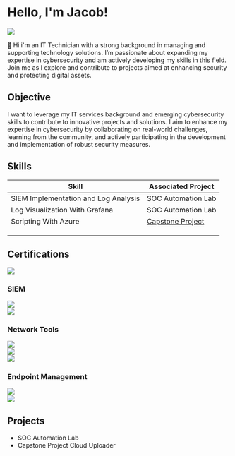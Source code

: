 # Hello, I'm Jacob!
<a href="https://www.linkedin.com/in/jacob-brown-950jrb/"><img src="https://img.shields.io/badge/-LinkedIn-0072b1?&style=for-the-badge&logo=linkedin&logoColor=white" /></a>

👋 Hi i'm an IT Technician with a strong background in managing and supporting technology solutions. I’m passionate about expanding my expertise in cybersecurity and am actively developing my skills in this field. Join me as I explore and contribute to projects aimed at enhancing security and protecting digital assets.

## Objective

I want to leverage my IT services background and emerging cybersecurity skills to contribute to innovative projects and solutions. I aim to enhance my expertise in cybersecurity by collaborating on real-world challenges, learning from the community, and actively participating in the development and implementation of robust security measures.

## Skills

| Skill                                         | Associated Project         |
|-----------------------------------------------|----------------------------|
| SIEM Implementation and Log Analysis          | SOC Automation Lab|
| Log Visualization With Grafana                | SOC Automation Lab|
| Scripting With Azure                              |<a href="https://github.com/Jacob-Brown-950/Capstone-Project-CloudUploader-CLI">Capstone Project</a> |
|                                               | |
|                                               | |
|                                               | |

## Certifications
<div>
<img src="https://img.shields.io/badge/-Network%2B-007ACC?&style=for-the-badge&logo=CompTIA&logoColor=white" />
<br />
</div>

### SIEM
<div>
    <img src="https://img.shields.io/badge/-Wazuh-005C9E?&style=for-the-badge&logo=wazuh&logoColor=white" />
    <br />
    <img src="https://img.shields.io/badge/-Blumira-003B6F?&style=for-the-badge" />
</div>

### Network Tools
<div>
    <img src="https://img.shields.io/badge/-Wireshark-1679A7?&style=for-the-badge&logo=Wireshark&logoColor=white" />
    <br />
    <img src="https://img.shields.io/badge/-pfSense-005F5F?style=for-the-badge&logo=pfSense&logoColor=white" />
    <br />
    <img src="https://img.shields.io/badge/-SonicWall-CC0000?style=for-the-badge&logo=SonicWall&logoColor=white" />
</div>

### Endpoint Management
<div>
    <img src="https://img.shields.io/badge/-NinjaOne-3C91E6?&style=for-the-badge&logo=NinjaOne&logoColor=white" />
    <br />
    <img src="https://img.shields.io/badge/-SentinelOne-4B275F?style=for-the-badge&logo=SentinelOne&logoColor=white" />

## Projects

- SOC Automation Lab
- Capstone Project Cloud Uploader
